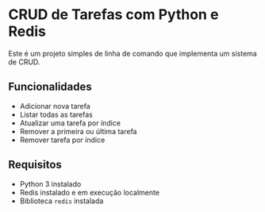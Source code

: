 # CRUD de Tarefas com Python e Redis

Este é um projeto simples de linha de comando que implementa um sistema de CRUD.

## Funcionalidades

- Adicionar nova tarefa
- Listar todas as tarefas
- Atualizar uma tarefa por índice
- Remover a primeira ou última tarefa
- Remover tarefa por índice

## Requisitos

- Python 3 instalado
- Redis instalado e em execução localmente
- Biblioteca `redis` instalada
